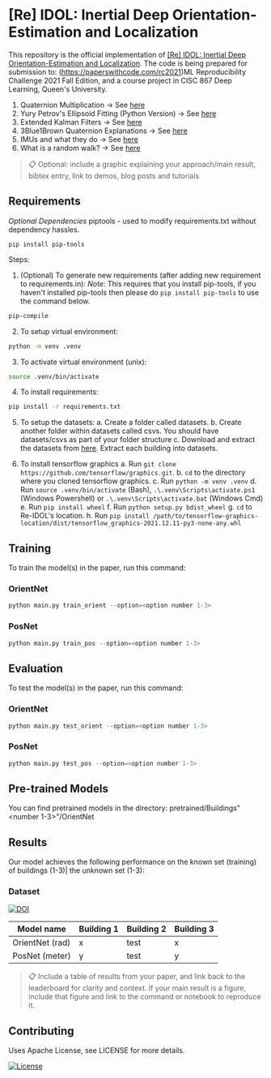 
# [Re] IDOL: Inertial Deep Orientation-Estimation and Localization

This repository is the official implementation of [[Re] IDOL: Inertial Deep Orientation-Estimation and Localization](https://arxiv.org/abs/2030.12345). The code is being prepared for submission to: (https://paperswithcode.com/rc2021)ML Reproducibility Challenge 2021 Fall Edition, and a course project in CISC 867 Deep Learning, Queen's University.

1. Quaternion Multiplication -> See [here](https://www.sciencedirect.com/topics/computer-science/quaternion-multiplication)
2. Yury Petrov's Ellipsoid Fitting (Python Version) -> See [here](https://github.com/marksemple/pyEllipsoid_Fit)
3. Extended Kalman Filters -> See [here](https://towardsdatascience.com/extended-kalman-filter-43e52b16757d)
4. 3Blue1Brown Quaternion Explanations -> See [here](https://www.youtube.com/watch?v=d4EgbgTm0Bg)
5. IMUs and what they do -> See [here](https://www.arrow.com/en/research-and-events/articles/imu-principles-and-applications)
6. What is a random walk? -> See [here]()


>📋  Optional: include a graphic explaining your approach/main result, bibtex entry, link to demos, blog posts and tutorials

## Requirements

*Optional Dependencies*
piptools - used to modify requirements.txt without dependency hassles.

```setup
pip install pip-tools
```

Steps: 

1. (Optional) To generate new requirements (after adding new requirement to requirements.in): 
*Note*: This requires that you install pip-tools, if you haven't installed pip-tools then 
please do `pip install pip-tools` to use the command below.

```sh
pip-compile
```

2. To setup virtual environment: 

```sh
python -m venv .venv
```

3. To activate virtual environment (unix): 
   
```sh
source .venv/bin/activate
```

4. To install requirements:

```sh
pip install -r requirements.txt
```

5. To setup the datasets: 
    a. Create a folder called datasets.
    b. Create another folder within datasets called csvs. You should have datasets/csvs as part of your folder structure
    c. Download and extract the datasets from [here](https://zenodo.org/record/4484093). Extract each building into 
    datasets.

6. To install tensorflow graphics
    a. Run `git clone https://github.com/tensorflow/graphics.git`.
    b. `cd` to the directory where you cloned tensorflow graphics.
    c. Run `python -m venv .venv`
    d. Run `source .venv/bin/activate` (Bash), `.\.venv\Scripts\activate.ps1` (Windows Powershell) or 
    `.\.venv\Scripts\activate.bat` (Windows Cmd)
    e. Run `pip install wheel`
    f. Run `python setup.py bdist_wheel`
    g. `cd` to Re-IDOL's location.
    h. Run `pip install /path/to/tensorflow-graphics-location/dist/tensorflow_graphics-2021.12.11-py3-none-any.whl`


## Training

To train the model(s) in the paper, run this command:

### OrientNet 

```python
python main.py train_orient --option=<option number 1-3>
```

### PosNet 

```python
python main.py train_pos --option=<option number 1-3>
```


## Evaluation

To test the model(s) in the paper, run this command: 

### OrientNet 

```python
python main.py test_orient --option=<option number 1-3>
```

### PosNet 

```python
python main.py test_pos --option=<option number 1-3>
```


## Pre-trained Models

You can find pretrained models in the directory: pretrained/Buildings"<number 1-3>"/OrientNet

## Results

Our model achieves the following performance on the known set (training) of buildings (1-3)| the unknown set (1-3):

### Dataset
[![DOI](https://zenodo.org/badge/DOI/10.5281/zenodo.4484093.svg)](https://doi.org/10.5281/zenodo.4484093)

| Model name       | Building 1     | Building 2     | Building 3     |
| ---------------- | -------------- | -------------- | -------------- |
| OrientNet (rad)  | x    |  test   | x     |  test  | tbd            |
| PosNet (meter)   | y    |  test   | y     |  test  | tbd            | 

>📋  Include a table of results from your paper, and link back to the leaderboard for clarity and context. If your main result is a figure, include that figure and link to the command or notebook to reproduce it. 


## Contributing

Uses Apache License, see LICENSE for more details. 

[![License](https://img.shields.io/badge/License-Apache%202.0-blue.svg)](https://opensource.org/licenses/Apache-2.0)



